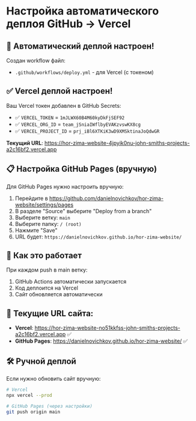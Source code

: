 # Настройка автоматического деплоя GitHub → Vercel

## 🚀 Автоматический деплой настроен!

Создан workflow файл:
- `.github/workflows/deploy.yml` - для Vercel (с токеном)

## ✅ Vercel деплой настроен!

Ваш Vercel токен добавлен в GitHub Secrets:
- ✅ `VERCEL_TOKEN` = `1mJLWX60B4M60kyDkFjSEF92`
- ✅ `VERCEL_ORG_ID` = `team_jSniaIWflbyEVAKzvswKX8cg`
- ✅ `VERCEL_PROJECT_ID` = `prj_iBl6XTKiK3wD9XMSktinaJoQdwGR`

**Текущий URL**: https://hor-zima-website-4jpyik0nu-john-smiths-projects-a2c16bf2.vercel.app

## 📋 Настройка GitHub Pages (вручную)

Для GitHub Pages нужно настроить вручную:
1. Перейдите в https://github.com/danielnovichkov/hor-zima-website/settings/pages
2. В разделе "Source" выберите "Deploy from a branch"
3. Выберите ветку: `main`
4. Выберите папку: `/ (root)`
5. Нажмите "Save"
6. URL будет: `https://danielnovichkov.github.io/hor-zima-website/`

## 🔄 Как это работает

При каждом push в main ветку:
1. GitHub Actions автоматически запускается
2. Код деплоится на Vercel
3. Сайт обновляется автоматически

## 📱 Текущие URL сайта:
- **Vercel**: https://hor-zima-website-no51kkfss-john-smiths-projects-a2c16bf2.vercel.app ✅
- **GitHub Pages**: https://danielnovichkov.github.io/hor-zima-website/ ✅

## 🛠️ Ручной деплой

Если нужно обновить сайт вручную:
```bash
# Vercel
npx vercel --prod

# GitHub Pages (через настройки)
git push origin main
```
